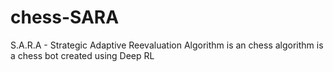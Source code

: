 # chess-SARA
S.A.R.A - Strategic Adaptive Reevaluation Algorithm is an chess algorithm is a chess bot created using Deep RL 